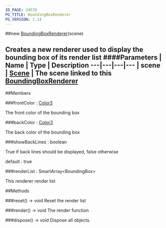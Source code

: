 ```yaml
---
ID_PAGE: 24570
PG_TITLE: BoundingBoxRenderer
PG_VERSION: 1.14
---
```

##new [BoundingBoxRenderer](/classes/BoundingBoxRenderer)(scene)

Creates a new renderer used to display the bounding box of its render list
####Parameters
 | Name | Type | Description
---|---|---|---
 | scene | [Scene](/classes/Scene) | The scene linked to this [BoundingBoxRenderer](/classes/BoundingBoxRenderer)
---

##Members

###frontColor : [Color3](/classes/Color3)


The front color of the bounding box

###backColor : [Color3](/classes/Color3)


The back color of the bounding box

###showBackLines : boolean


True if back lines should be displayed, false otherwise

default : true

###renderList : SmartArray&lt;BoundingBox&gt;


This renderer render list



##Methods

###reset() &rarr; void
Reset the render list


###render() &rarr; void
The render function


###dispose() &rarr; void
Dispose all objects.

